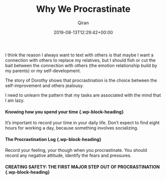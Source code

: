 ﻿---
title: Why We Procrastinate
author: Qiran
type: post
date: 2019-08-13T12:29:42+00:00
aliases: ["/why-we-procrastinate/"]
categories:
  - The Now Habit

---
I think the reason I always want to text with others is that maybe I want a connection with others to replace my relatives, but I should fish or cut the bait between the connection with others (the emotion relationship build by my parents) or my self-development.

The story of Dorothy shows that procrastination is the choice between the self-improvement and others jealousy.

I need to unlearn the pattern that my tasks are associated with the mind that I am lazy.

#### Knowing how you spend your time {.wp-block-heading}

It&#8217;s important to record your time in your daily life. Don&#8217;t expect to find eight hours for working a day, because something involves socializing.

#### The Procrastination Log {.wp-block-heading}

Record your feeling, your though when you procrastinate. You should record any negative attitude, identify the fears and pressures.

#### CREATING SAFETY: THE FIRST MAJOR STEP OUT OF PROCRASTINATION {.wp-block-heading}
